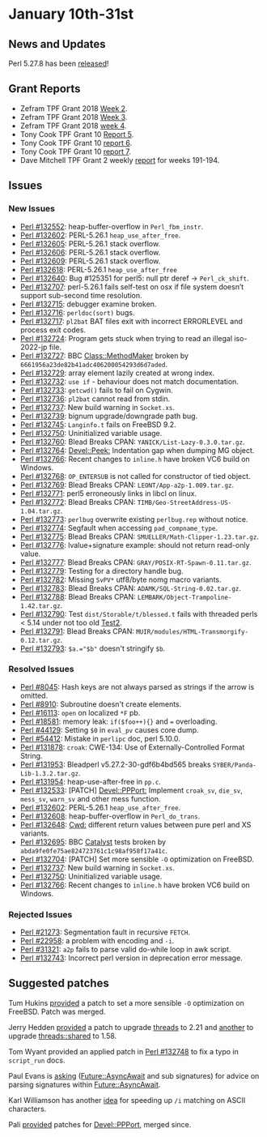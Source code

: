 # January 10th-31st

## News and Updates

Perl 5.27.8 has been
[released](http://nntp.perl.org/group/perl.perl5.porters/248914)!

## Grant Reports

* Zefram TPF Grant 2018
  [Week 2](http://nntp.perl.org/group/perl.perl5.porters/248776).
* Zefram TPF Grant 2018
  [Week 3](http://nntp.perl.org/group/perl.perl5.porters/248953).
* Zefram TPF Grant 2018
  [week 4](http://nntp.perl.org/group/perl.perl5.porters/249078).
* Tony Cook TPF Grant 10
  [Report 5](http://nntp.perl.org/group/perl.perl5.porters/248804).
* Tony Cook TPF Grant 10
  [report 6](http://nntp.perl.org/group/perl.perl5.porters/248965).
* Tony Cook TPF Grant 10
  [report 7](http://nntp.perl.org/group/perl.perl5.porters/248967).
* Dave Mitchell TPF Grant 2 weekly
  [report](http://nntp.perl.org/group/perl.perl5.porters/248988)
  for weeks 191-194.

## Issues

### New Issues

* [Perl #132552](http://rt.perl.org/Ticket/Display.html?id=132552):
  heap-buffer-overflow in `Perl_fbm_instr`.
* [Perl #132602](http://rt.perl.org/Ticket/Display.html?id=132602):
  PERL-5.26.1 `heap_use_after_free`.
* [Perl #132605](http://rt.perl.org/Ticket/Display.html?id=132605):
  PERL-5.26.1 stack overflow.
* [Perl #132606](http://rt.perl.org/Ticket/Display.html?id=132606):
  PERL-5.26.1 stack overflow.
* [Perl #132609](http://rt.perl.org/Ticket/Display.html?id=132609):
  PERL-5.26.1 stack overflow.
* [Perl #132618](http://rt.perl.org/Ticket/Display.html?id=132618):
  PERL-5.26.1 `heap_use_after_free`
* [Perl #132640](http://rt.perl.org/Ticket/Display.html?id=132640): Bug
  \#125351 for perl5: null ptr deref -> `Perl_ck_shift`.
* [Perl #132707](http://rt.perl.org/Ticket/Display.html?id=132707):
  perl-5.26.1 fails self-test on osx if file system doesn’t
  support sub-second time resolution.
* [Perl #132715](http://rt.perl.org/Ticket/Display.html?id=132715):
  debugger examine broken.
* [Perl #132716](http://rt.perl.org/Ticket/Display.html?id=132716):
  `perldoc(sort)` bugs.
* [Perl #132717](http://rt.perl.org/Ticket/Display.html?id=132717):
  `pl2bat` BAT files exit with incorrect ERRORLEVEL and process exit
  codes.
* [Perl #132724](http://rt.perl.org/Ticket/Display.html?id=132724):
  Program gets stuck when trying to read an illegal iso-2022-jp file.
* [Perl #132727](http://rt.perl.org/Ticket/Display.html?id=132727): BBC
  [Class::MethodMaker](http://metacpan.org/pod/Class::MethodMaker)
  broken by `6661956a23de82b41adc406200054293d6d7aded`.
* [Perl #132729](http://rt.perl.org/Ticket/Display.html?id=132729):
  array element lazily created at wrong index.
* [Perl #132732](http://rt.perl.org/Ticket/Display.html?id=132732):
  `use if` - behaviour does not match documentation.
* [Perl #132733](http://rt.perl.org/Ticket/Display.html?id=132733):
  `getcwd()` fails to fail on Cygwin.
* [Perl #132736](http://rt.perl.org/Ticket/Display.html?id=132736):
  `pl2bat` cannot read from stdin.
* [Perl #132737](http://rt.perl.org/Ticket/Display.html?id=132737): New
  build warning in `Socket.xs`.
* [Perl #132739](http://rt.perl.org/Ticket/Display.html?id=132739):
  bignum upgrade/downgrade path bug.
* [Perl #132745](http://rt.perl.org/Ticket/Display.html?id=132745):
  `Langinfo.t` fails on FreeBSD 9.2.
* [Perl #132750](http://rt.perl.org/Ticket/Display.html?id=132750):
  Uninitialized variable usage.
* [Perl #132760](http://rt.perl.org/Ticket/Display.html?id=132760):
  Blead Breaks CPAN: `YANICK/List-Lazy-0.3.0.tar.gz`.
* [Perl #132764](http://rt.perl.org/Ticket/Display.html?id=132764):
  [Devel::Peek:](http://metacpan.org/pod/Devel::Peek:) Indentation gap
  when dumping MG object.
* [Perl #132766](http://rt.perl.org/Ticket/Display.html?id=132766):
  Recent changes to `inline.h` have broken VC6 build on Windows.
* [Perl #132768](http://rt.perl.org/Ticket/Display.html?id=132768):
  `OP_ENTERSUB` is not called for constructor of tied object.
* [Perl #132769](http://rt.perl.org/Ticket/Display.html?id=132769):
  Blead Breaks CPAN: `LEONT/App-a2p-1.009.tar.gz`.
* [Perl #132771](http://rt.perl.org/Ticket/Display.html?id=132771):
  perl5 erroneously links in libcl on linux.
* [Perl #132772](http://rt.perl.org/Ticket/Display.html?id=132772):
  Blead Breaks CPAN: `TIMB/Geo-StreetAddress-US-1.04.tar.gz`.
* [Perl #132773](http://rt.perl.org/Ticket/Display.html?id=132773):
  `perlbug` overwrite existing `perlbug.rep` without notice.
* [Perl #132774](http://rt.perl.org/Ticket/Display.html?id=132774):
  Segfault when accessing `pad_compname_type`.
* [Perl #132775](http://rt.perl.org/Ticket/Display.html?id=132775):
  Blead Breaks CPAN: `SMUELLER/Math-Clipper-1.23.tar.gz`.
* [Perl #132776](http://rt.perl.org/Ticket/Display.html?id=132776):
  lvalue+signature example: should not return read-only value.
* [Perl #132777](http://rt.perl.org/Ticket/Display.html?id=132777):
  Blead Breaks CPAN: `GRAY/POSIX-RT-Spawn-0.11.tar.gz`.
* [Perl #132779](http://rt.perl.org/Ticket/Display.html?id=132779):
  Testing for a directory handle bug.
* [Perl #132782](http://rt.perl.org/Ticket/Display.html?id=132782):
  Missing `SvPV*` utf8/byte nomg macro variants.
* [Perl #132783](http://rt.perl.org/Ticket/Display.html?id=132783):
  Blead Breaks CPAN: `ADAMK/SQL-String-0.02.tar.gz`.
* [Perl #132788](http://rt.perl.org/Ticket/Display.html?id=132788):
  Blead Breaks CPAN: `LEMBARK/Object-Trampoline-1.42.tar.gz`.
* [Perl #132790](http://rt.perl.org/Ticket/Display.html?id=132790):
  Test `dist/Storable/t/blessed.t` fails with threaded perls < 5.14
  under not too old [Test2](http://metacpan.org/pod/Test2).
* [Perl #132791](http://rt.perl.org/Ticket/Display.html?id=132791):
  Blead Breaks CPAN: `MUIR/modules/HTML-Transmorgify-0.12.tar.gz`.
* [Perl #132793](http://rt.perl.org/Ticket/Display.html?id=132793):
  `$a.="$b"` doesn't stringify `$b`.

### Resolved Issues

* [Perl #8045](http://rt.perl.org/Ticket/Display.html?id=8045): Hash
  keys are not always parsed as strings if the arrow is omitted.
* [Perl #8910](http://rt.perl.org/Ticket/Display.html?id=8910):
  Subroutine doesn't create elements.
* [Perl #16113](http://rt.perl.org/Ticket/Display.html?id=16113):
  `open` on localized `*F` pb.
* [Perl #18581](http://rt.perl.org/Ticket/Display.html?id=18581):
  memory leak: `if($foo++){}` and `=` overloading.
* [Perl #44129](http://rt.perl.org/Ticket/Display.html?id=44129):
  Setting `$0` in `eval_pv` causes core dump.
* [Perl #54412](http://rt.perl.org/Ticket/Display.html?id=54412):
  Mistake in `perlipc` doc, perl 5.10.0.
* [Perl #131878](http://rt.perl.org/Ticket/Display.html?id=131878):
  `croak`: CWE-134: Use of Externally-Controlled Format String.
* [Perl #131953](http://rt.perl.org/Ticket/Display.html?id=131953):
  Bleadperl v5.27.2-30-gdf6b4bd565 breaks
  `SYBER/Panda-Lib-1.3.2.tar.gz`.
* [Perl #131954](http://rt.perl.org/Ticket/Display.html?id=131954):
  heap-use-after-free in `pp.c`.
* [Perl #132533](http://rt.perl.org/Ticket/Display.html?id=132533):
  \[PATCH\] [Devel::PPPort:](http://metacpan.org/pod/Devel::PPPort:)
  Implement `croak_sv`, `die_sv`, `mess_sv`, `warn_sv` and other mess
  function.
* [Perl #132602](http://rt.perl.org/Ticket/Display.html?id=132602):
  PERL-5.26.1 `heap_use_after_free`.
* [Perl #132608](http://rt.perl.org/Ticket/Display.html?id=132608):
  heap-buffer-overflow in `Perl_do_trans`.
* [Perl #132648](http://rt.perl.org/Ticket/Display.html?id=132648):
  [Cwd:](http://metacpan.org/pod/Cwd:) different return values between
  pure perl and XS variants.
* [Perl #132695](http://rt.perl.org/Ticket/Display.html?id=132695): BBC
  [Catalyst](http://metacpan.org/pod/Catalyst) tests broken by
  `abda9fe0fe75ae824723761c1c98af958f17a41c`.
* [Perl #132704](http://rt.perl.org/Ticket/Display.html?id=132704):
  \[PATCH\] Set more sensible `-O` optimization on FreeBSD.
* [Perl #132737](http://rt.perl.org/Ticket/Display.html?id=132737): New
  build warning in `Socket.xs`.
* [Perl #132750](http://rt.perl.org/Ticket/Display.html?id=132750):
  Uninitialized variable usage.
* [Perl #132766](http://rt.perl.org/Ticket/Display.html?id=132766):
  Recent changes to `inline.h` have broken VC6 build on Windows.

### Rejected Issues

* [Perl #21273](http://rt.perl.org/Ticket/Display.html?id=21273):
  Segmentation fault in recursive `FETCH`.
* [Perl #22958](http://rt.perl.org/Ticket/Display.html?id=22958): a
  problem with encoding and `-i`.
* [Perl #31321](http://rt.perl.org/Ticket/Display.html?id=31321): `a2p`
  fails to parse valid do-while loop in awk script.
* [Perl #132743](http://rt.perl.org/Ticket/Display.html?id=132743):
  Incorrect perl version in deprecation error message.

## Suggested patches

Tum Hukins
[provided](http://nntp.perl.org/group/perl.perl5.porters/248744) a patch
to set a more sensible `-O` optimization on FreeBSD. Patch was merged.

Jerry Hedden
[provided](http://nntp.perl.org/group/perl.perl5.porters/248926)
a patch to upgrade [threads](http://metacpan.org/pod/threads) to 2.21
and [another](http://nntp.perl.org/group/perl.perl5.porters/248927) to
upgrade [threads::shared](http://metacpan.org/pod/threads::shared) to
1.58.

Tom Wyant provided an applied patch in
[Perl #132748](http://rt.perl.org/Ticket/Display.html?id=132748)
to fix a typo in `script_run` docs.

Paul Evans is
[asking](http://nntp.perl.org/group/perl.perl5.porters/248859)
([Future::AsyncAwait](http://metacpan.org/pod/Future::AsyncAwait) and
sub signatures) for advice on parsing signatures within
[Future::AsyncAwait](http://metacpan.org/pod/Future::AsyncAwait).

Karl Williamson has another
[idea](http://nntp.perl.org/group/perl.perl5.porters/249030) for
speeding up `/i` matching on ASCII characters.

Pali [provided](http://nntp.perl.org/group/perl.perl5.porters/248996)
patches for [Devel::PPPort](http://metacpan.org/pod/Devel::PPPort),
merged since.
